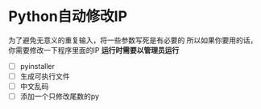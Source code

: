 # Python自动修改IP

为了避免无意义的重复输入，将一些参数写死是有必要的
所以如果你要用的话，你需要修改一下程序里面的IP
**运行时需要以管理员运行**

- [ ] pyinstaller
- [ ] 生成可执行文件
- [ ] 中文乱码
- [ ] 添加一个只修改尾数的py
